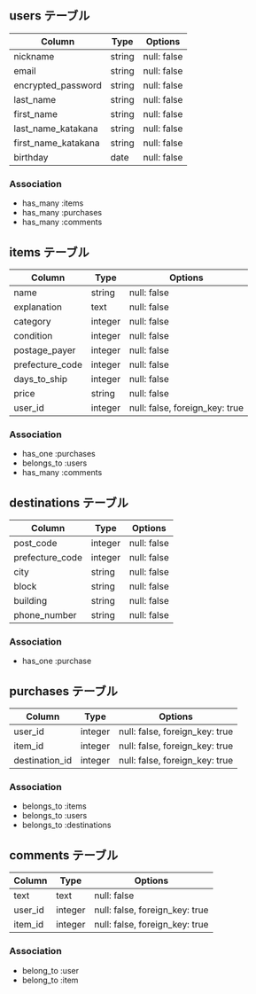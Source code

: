 ## users テーブル

| Column              | Type   | Options     |
| ------------------- | ------ | ----------- |
| nickname            | string | null: false |
| email               | string | null: false |
| encrypted_password  | string | null: false |
| last_name           | string | null: false |
| first_name          | string | null: false |
| last_name_katakana  | string | null: false |
| first_name_katakana | string | null: false |
| birthday            | date   | null: false |

### Association

- has_many :items
- has_many :purchases
- has_many :comments

## items テーブル

| Column            | Type       | Options                        |
| ----------------- | ---------- | ------------------------------ |
| name              | string     | null: false                    |
| explanation       | text       | null: false                    |
| category          | integer    | null: false                    |
| condition         | integer    | null: false                    |
| postage_payer     | integer    | null: false                    |
| prefecture_code   | integer    | null: false                    |
| days_to_ship      | integer    | null: false                    |
| price             | string     | null: false                    |
| user_id           | integer    | null: false, foreign_key: true |

### Association

- has_one :purchases
- belongs_to :users
- has_many   :comments

## destinations テーブル

| Column           | Type       | Options                        |
| ---------------- | ---------- | ------------------------------ |
| post_code        | integer    | null: false                    |
| prefecture_code  | integer    | null: false                    |
| city             | string     | null: false                    |
| block            | string     | null: false                    |
| building         | string     | null: false                    |
| phone_number     | string     | null: false                    |


### Association
- has_one :purchase


## purchases テーブル

| Column            | Type       | Options                        |
| ----------------- | ---------- | ------------------------------ |
| user_id           | integer    | null: false, foreign_key: true |
| item_id           | integer    | null: false, foreign_key: true |
| destination_id    | integer    | null: false, foreign_key: true |

### Association

- belongs_to :items
- belongs_to :users
- belongs_to :destinations

## comments テーブル

| Column  | Type       | Options                        |
| ------- | ---------- | ------------------------------ |
| text    | text       | null: false                    |
| user_id | integer    | null: false, foreign_key: true |
| item_id | integer    | null: false, foreign_key: true |

### Association
- belong_to :user
- belong_to :item
